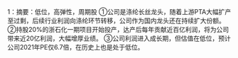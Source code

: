 1：摘要：低位，高弹性，周期股 ①公司是涤纶长丝龙头，随着上游PTA大幅扩产至过剩，后续行业利润向涤纶环节转移，公司作为国内龙头还在持续扩大份额。 ②持股20%的浙石化一期项目开始投产，达产后每年贡献近百亿利润，将为公司带来近20亿利润，大幅增厚业绩。 ③公司利润进入成长期，但估值在低位，预计公司2021年PE仅6.7倍，在历史上也是处于低位。


